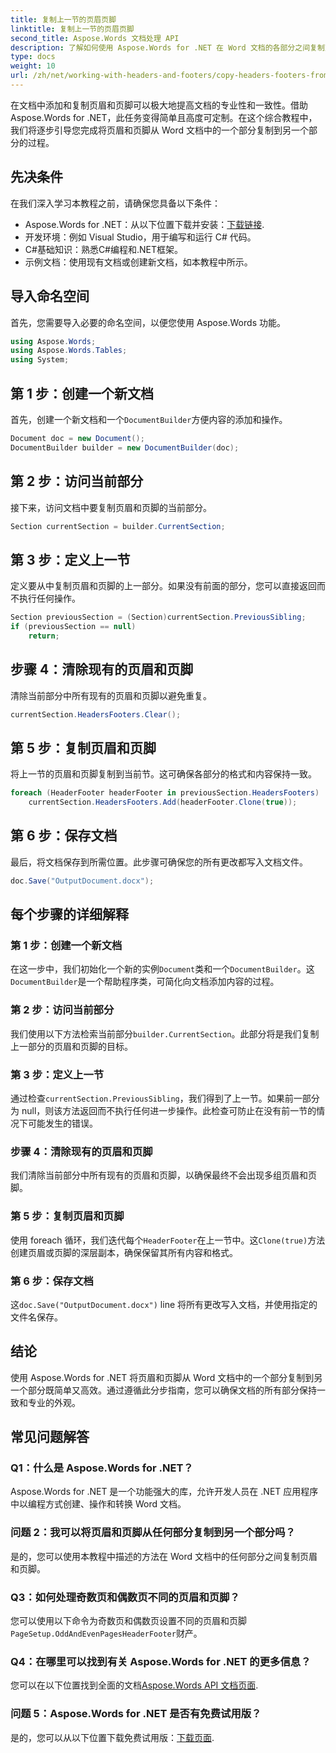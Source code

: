 ```yaml
---
title: 复制上一节的页眉页脚
linktitle: 复制上一节的页眉页脚
second_title: Aspose.Words 文档处理 API
description: 了解如何使用 Aspose.Words for .NET 在 Word 文档的各部分之间复制页眉和页脚。这份详细的指南确保了一致性和专业性。
type: docs
weight: 10
url: /zh/net/working-with-headers-and-footers/copy-headers-footers-from-previous-section/
---
```


在文档中添加和复制页眉和页脚可以极大地提高文档的专业性和一致性。借助 Aspose.Words for .NET，此任务变得简单且高度可定制。在这个综合教程中，我们将逐步引导您完成将页眉和页脚从 Word 文档中的一个部分复制到另一个部分的过程。

## 先决条件

在我们深入学习本教程之前，请确保您具备以下条件：

-  Aspose.Words for .NET：从以下位置下载并安装：[下载链接](https://releases.aspose.com/words/net/).
- 开发环境：例如 Visual Studio，用于编写和运行 C# 代码。
- C#基础知识：熟悉C#编程和.NET框架。
- 示例文档：使用现有文档或创建新文档，如本教程中所示。

## 导入命名空间

首先，您需要导入必要的命名空间，以便您使用 Aspose.Words 功能。

```csharp
using Aspose.Words;
using Aspose.Words.Tables;
using System;
```

## 第 1 步：创建一个新文档

首先，创建一个新文档和一个`DocumentBuilder`方便内容的添加和操作。

```csharp
Document doc = new Document();
DocumentBuilder builder = new DocumentBuilder(doc);
```

## 第 2 步：访问当前部分

接下来，访问文档中要复制页眉和页脚的当前部分。

```csharp
Section currentSection = builder.CurrentSection;
```

## 第 3 步：定义上一节

定义要从中复制页眉和页脚的上一部分。如果没有前面的部分，您可以直接返回而不执行任何操作。

```csharp
Section previousSection = (Section)currentSection.PreviousSibling;
if (previousSection == null)
    return;
```

## 步骤 4：清除现有的页眉和页脚

清除当前部分中所有现有的页眉和页脚以避免重复。

```csharp
currentSection.HeadersFooters.Clear();
```

## 第 5 步：复制页眉和页脚

将上一节的页眉和页脚复制到当前节。这可确保各部分的格式和内容保持一致。

```csharp
foreach (HeaderFooter headerFooter in previousSection.HeadersFooters)
    currentSection.HeadersFooters.Add(headerFooter.Clone(true));
```

## 第 6 步：保存文档

最后，将文档保存到所需位置。此步骤可确保您的所有更改都写入文档文件。

```csharp
doc.Save("OutputDocument.docx");
```

## 每个步骤的详细解释

### 第 1 步：创建一个新文档

在这一步中，我们初始化一个新的实例`Document`类和一个`DocumentBuilder`。这`DocumentBuilder`是一个帮助程序类，可简化向文档添加内容的过程。

### 第 2 步：访问当前部分

我们使用以下方法检索当前部分`builder.CurrentSection`。此部分将是我们复制上一部分的页眉和页脚的目标。

### 第 3 步：定义上一节

通过检查`currentSection.PreviousSibling`，我们得到了上一节。如果前一部分为 null，则该方法返回而不执行任何进一步操作。此检查可防止在没有前一节的情况下可能发生的错误。

### 步骤 4：清除现有的页眉和页脚

我们清除当前部分中所有现有的页眉和页脚，以确保最终不会出现多组页眉和页脚。

### 第 5 步：复制页眉和页脚

使用 foreach 循环，我们迭代每个`HeaderFooter`在上一节中。这`Clone(true)`方法创建页眉或页脚的深层副本，确保保留其所有内容和格式。

### 第 6 步：保存文档

这`doc.Save("OutputDocument.docx")` line 将所有更改写入文档，并使用指定的文件名保存。

## 结论

使用 Aspose.Words for .NET 将页眉和页脚从 Word 文档中的一个部分复制到另一个部分既简单又高效。通过遵循此分步指南，您可以确保文档的所有部分保持一致和专业的外观。

## 常见问题解答

### Q1：什么是 Aspose.Words for .NET？

Aspose.Words for .NET 是一个功能强大的库，允许开发人员在 .NET 应用程序中以编程方式创建、操作和转换 Word 文档。

### 问题 2：我可以将页眉和页脚从任何部分复制到另一个部分吗？

是的，您可以使用本教程中描述的方法在 Word 文档中的任何部分之间复制页眉和页脚。

### Q3：如何处理奇数页和偶数页不同的页眉和页脚？

您可以使用以下命令为奇数页和偶数页设置不同的页眉和页脚`PageSetup.OddAndEvenPagesHeaderFooter`财产。

### Q4：在哪里可以找到有关 Aspose.Words for .NET 的更多信息？

您可以在以下位置找到全面的文档[Aspose.Words API 文档页面](https://reference.aspose.com/words/net/).

### 问题 5：Aspose.Words for .NET 是否有免费试用版？

是的，您可以从以下位置下载免费试用版：[下载页面](https://releases.aspose.com/).